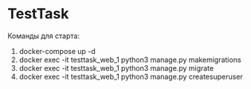 # TestTask
Команды для старта:

1) docker-compose up -d
2) docker exec -it testtask_web_1 python3 manage.py makemigrations
3) docker exec -it testtask_web_1 python3 manage.py migrate
4) docker exec -it testtask_web_1 python3 manage.py createsuperuser

